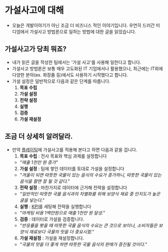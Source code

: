 # 가설사고에 대해
- 오늘은 개발이야기가 아닌 조금 더 비즈니스 적인 이야기입니다. 우연히 드러간 미디엄에서 가설사고 방법론으로 일하는 방법에 대한 글을 읽었습니다.

## 가설사고가 당최 뭐죠?
- 내가 읽은 글을 작성한 팀에서는 '가설 사고'를 사용해 일한다고 합니다.
- 가설사고 방법론은 보통 매우 고도화된 IT 기업에서나 활용했으나, 최근에는 IT외에 다양한 분야(ex. 화장품 등)에서도 사용하기 시작했다고 합니다.
- 가설 설정은 일반적으로 다음과 같은 단계를 따릅니다.
  1. **목표 수립**
  2. **가설 설정**
  3. **전략 설정**
  4. **실행**
  5. **검증**
  6. **가설 재설정**

## 조금 더 상세히 알려달라.
- 만약 [플레이팅](https://www.plating.co.kr)에 가설사고를 적용해 본다고 하면 다음과 같을 겁니다.
  1. **목표 수립** : 전사 목표와 핵심 과제를 설정합니다
    - *"매출 1천만 원 증가"*
  2. **가설 설정** : 팀에 쌓인 데이터를 토대로 가설을 설정합니다
    - *"겨울이 되면 따뜻한 국물이 있는 음식의 수요가 증가하니, 따뜻한 국물이 있는 음식을 팔면 잘 될 것 같다."*
  3. **전략 설정** : 마찬가지로 데이터에 근거해 전략을 설정합니다
    - *"일반적인 따뜻한 국물 음식과의 차별화를 위해 보양식 재료 중 인지도가 높은 굴을 넣는다."*
  4. **실행** : [KPI](https://ko.wikipedia.org/wiki/%ED%95%B5%EC%8B%AC_%EC%84%B1%EA%B3%BC_%EC%A7%80%ED%91%9C)를 세팅해 전략을 실행합니다
    - *"마케팅 비용 1백만원으로 매출 1천만 원 달성."*
  5. **검증** : 데이터로 가설을 검증합니다.
    - *"반응률을 봣을 때 따뜻한 국물 음식의 수요는 큰 것으로 보이나, 소비자들은 보양식 재료보다 국물의 맛을 더 중요시함."*
  6. **가설 재설정** : 가설을 재설정합니다.
    - *"국물의 맛을 더 좋게 하면 따뜻한 국물 음식의 판매가 증진될 것이다."*
